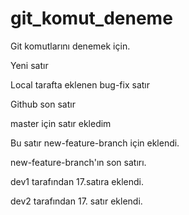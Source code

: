 # git_komut_deneme

Git komutlarını denemek için.

Yeni satır

Local tarafta eklenen bug-fix satır

Github son satır

master için satır ekledim

Bu satır new-feature-branch için eklendi.

new-feature-branch'ın son satırı.

dev1 tarafından 17.satıra eklendi.

dev2 tarafından 17. satır eklendi.
